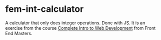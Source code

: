 # fem-int-calculator
A calculator that only does integer operations. Done with JS.
It is an exercise from the course [Complete Intro to Web Development](https://frontendmasters.com/courses/web-development-v2/) from Front End Masters.

